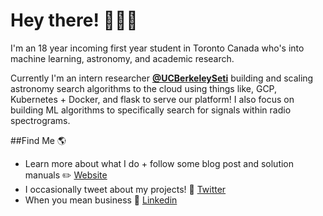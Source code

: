 # Hey there! 👋📡🌌

I'm an 18 year incoming first year student in Toronto Canada who's into machine learning, astronomy, and academic research. 

Currently I'm an intern researcher **[@UCBerkeleySeti](https://github.com/UCBerkeleySETI)** building and scaling astronomy search algorithms to the cloud using things like, GCP, Kubernetes + Docker, and flask to serve our platform! I also focus on building ML algorithms to specifically search for signals within radio spectrograms.

##Find Me 🌎

  - Learn more about what I do + follow some blog post and solution manuals ✏️ [Website](https://peterma.ca/) 
  - I occasionally tweet about my projects! 💬 [Twitter](https://twitter.com/peterma02)  
  - When you mean business 💼 [Linkedin](https://www.linkedin.com/in/peter-ma-37a917162/)  




<!--
**PetchMa/PetchMa** is a ✨ _special_ ✨ repository because its `README.md` (this file) appears on your GitHub profile.

Here are some ideas to get you started:

- 🔭 I’m currently working on ...
- 🌱 I’m currently learning ...
- 👯 I’m looking to collaborate on ...
- 🤔 I’m looking for help with ...
- 💬 Ask me about ...
- 📫 How to reach me: ...
- 😄 Pronouns: ...
- ⚡ Fun fact: ...
-->
